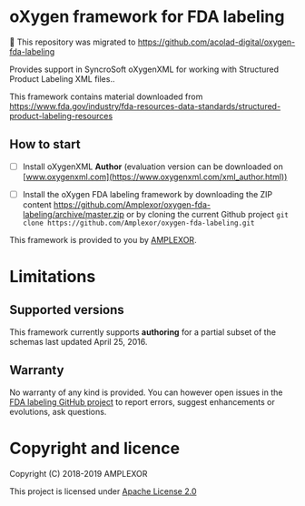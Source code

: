 # oXygen framework for FDA labeling

:wave: This repository was migrated to https://github.com/acolad-digital/oxygen-fda-labeling

Provides support in SyncroSoft oXygenXML for working with Structured Product Labeling XML files..

This framework contains material downloaded from https://www.fda.gov/industry/fda-resources-data-standards/structured-product-labeling-resources

## How to start

- [ ] Install oXygenXML **Author** (evaluation version can be downloaded on [www.oxygenxml.com](https://www.oxygenxml.com/xml_author.html))
- [ ] Install the oXygen FDA labeling framework by downloading the ZIP content https://github.com/Amplexor/oxygen-fda-labeling/archive/master.zip or by cloning the current Github project `git clone https://github.com/Amplexor/oxygen-fda-labeling.git` 


This framework is provided to you by [AMPLEXOR](https://www.amplexor.com).


# Limitations

## Supported versions 

This framework currently supports **authoring** for a partial subset of the schemas last updated April 25, 2016.


## Warranty

No warranty of any kind is provided. You can however open issues in the [FDA labeling GitHub project](https://github.com/Amplexor/oxygen-fda-labeling/issues) to report errors, suggest enhancements or evolutions, ask questions.

# Copyright and licence

Copyright (C) 2018-2019 AMPLEXOR

This project is licensed under [Apache License 2.0](LICENSE.txt)

